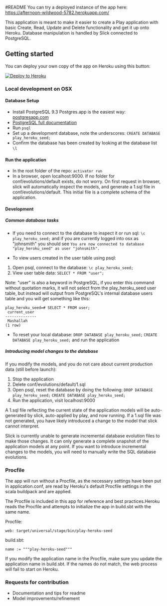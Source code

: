 #README
You can try a deployed instance of the app here: https://afternoon-wildwood-5782.herokuapp.com/

This application is meant to make it easier to create a Play application with basic Create, Read, Update and Delete functionality and get it up onto Heroku. Database manipulation is handled by Slick connected to PostgreSQL.

## Getting started

You can deploy your own copy of the app on Heroku using this button:

[![Deploy to Heroku](https://www.herokucdn.com/deploy/button.png)](https://heroku.com/deploy)

### Local development on OSX
#### Database Setup
- Install PostgreSQL 9.3 Postgres.app is the easiest way: [postgresapp.com](http://postgresapp.com/)
- [PostgreSQL full documentation](http://www.postgresql.org/docs/9.3/interactive/)
- Run `psql`
- Set up a development database, note the underscores:
`CREATE DATABASE play_heroku_seed;`
- Confirm the database has been created by looking at the database list
`\l`


#### Run the application
- In the root folder of the repo:
`activator run`
- In a browser, open localhost:9000. If no folder for conf/evolutions/default exists, do not worry. On first request in browser, slick will automatically inspect the models, and generate a 1.sql file in conf/evolutions/default. This initial file is a complete schema of the application.

#### Development
##### Common database tasks
- If you need to connect to the database to inspect it or run sql:
`\c play_heroku_seed;`
and if you are currently logged into osx as "johnsmith" you should see
`You are now connected to database "play_heroku_seed" as user "johnsmith".`

- To view users created in the user table using psql:
1. Open psql, connect to the database:
`\c play_heroku_seed;`
2. View user table data:
`SELECT * FROM "user";`

Note: "user" is also a keyword in PostgreSQL, if you enter this command without quotation marks, it will not select from the play_heroku_seed user table, but instead will output from PostgreSQL's internal database users table and you will get something like this:

```
play_heroku_seed=# SELECT * FROM user;
 current_user
--------------
 Mashallah
(1 row)
```

- To reset your local database:
`DROP DATABASE play_heroku_seed;`
`CREATE DATABASE play_heroku_seed;`
and run the application


##### Introducing model changes to the database
If you modify the models, and you do not care about current production data (still before launch):

1. Stop the application
2. Delete conf/evolutions/default/1.sql
3. Open psql, reset the database by doing the following:
`DROP DATABASE play_heroku_seed;`
`CREATE DATABASE play_heroku_seed;`
4. Run the application, visit localhost:9000

A 1.sql file reflecting the current state of the application models will be auto-generated by slick, auto-applied by play, and now running. If a 1.sql file was not generated, you have likely introduced a change to the model that slick cannot interpret.

Slick is currently unable to generate incremental database evolution files to make those changes. It can only generate a complete snapshot of the application models at any point. If you want to introduce incremental changes to the models, you will need to manually write the SQL database evolutions.
### Procfile
The app will run without a Procfile, as the necessary settings have been put in application.conf, are read by Heroku's default Procfile settings in the scala buildpack and are applied.

The Procfile is included in this app for reference and best practices.Heroku reads the Procfile and attempts to initialize the app in build.sbt with the same name.

Procfile:
```
web: target/universal/stage/bin/play-heroku-seed
```
build.sbt:

```
name := """play-heroku-seed"""
```
If you modify the application name in the Procfile, make sure you update the application name in build.sbt. If the names do not match, the web process will fail to start on Heroku.


### Requests for contribution
- Documentation and tips for readme
- Model improvements/refinement

